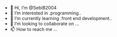 - 👋 Hi, I’m @SebiB2004
- 👀 I’m interested in .programming..
- 🌱 I’m currently learning .front end development..
- 💞️ I’m looking to collaborate on ...
- 📫 How to reach me ...

<!---
SebiB2004/SebiB2004 is a ✨ special ✨ repository because its `README.md` (this file) appears on your GitHub profile.
You can click the Preview link to take a look at your changes.
--->
